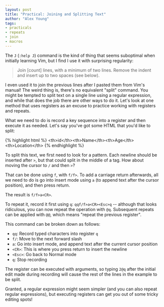 ```yaml
---
layout: post
title: "Practical: Joining and Splitting Text"
author: "Alex Young"
tags: 
- practicals
- repeats
- join
- macros
---
```


The `J` (`:help J`) command is the kind of thing that seems suboptimal when initially learning Vim, but I find I use it with surprising regularity:

> Join [count] lines, with a minimum of two lines.  Remove the indent and insert up to two spaces (see below).

I even used it to join the previous lines after I pasted them from Vim's manual!  The weird thing is, there's no equivalent "split" command.  You might be tempted to split text on a single line using a regular expression, and while that does the job there are other ways to do it.  Let's look at one method that uses registers as an excuse to practice working with registers and repeats.

What we need to do is record a key sequence into a register and then execute it as needed.  Let's say you've got some HTML that you'd like to split:

{% highlight html %}
&lt;th&gt;id&lt;/th&gt;&lt;th&gt;Name&lt;/th&gt;&lt;th&gt;Age&lt;/th&gt;&lt;th&gt;Location&lt;/th&gt;
{% endhighlight %}

To split this text, we first need to look for a pattern.  Each newline should be inserted after `>`, but that could split in the middle of a tag.  How about moving the cursor to `/` and then `>`?

That can be done using `f`, with `f/f>`.  To add a carriage return afterwards, all we need to do is go into insert mode using `a` (to append text after the cursor position), and then press return.

The result is `f/f>a<CR>`.

To repeat it, record it first using `q`: `qqf/f>a<CR><Esc>q` -- although that looks ridiculous, you can now repeat the operation with `@q`.  Subsequent repeats can be applied with `@@`, which means "repeat the previous register".

This command can be broken down as follows:

* `qq`: Record typed characters into register `q`
* `f/`: Move to the next forward slash
* `a`: Go into insert mode, and append text after the current cursor position
* `<CR>`: This is where you press return to insert the newline
* `<Esc>`: Go back to Normal mode
* `q`: Stop recording

The register can be executed with arguments, so typing `2@q` after the initial edit made during recording will cause the rest of the lines in the example to be split.

Granted, a regular expression might seem simpler (and you can also repeat regular expressions), but executing registers can get you out of some tricky editing spots!
